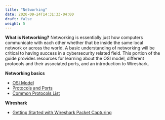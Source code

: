 ```yaml
---
title: "Networking"
date: 2020-09-24T14:31:33-04:00
draft: false
weight: 5
---
```


**What is Networking?**
Networking is essentially just how computers communicate with each other whether that be inside the same local network or across the world. A basic understanding of networking will be critical to having success in a cybersecurity related field. This portion of the guide provides resources for learning about the OSI model, different protocols and their associated ports, and an introduction to Wireshark.

**Networking basics**
+ [OSI Model](https://www.cloudflare.com/learning/ddos/glossary/open-systems-interconnection-model-osi/)
+ [Protocols and Ports](https://docs.microsoft.com/en-us/learn/modules/network-fundamentals/)
+ [Common Protocols List](https://www.interserver.net/tips/kb/common-network-protocols-ports/)

**Wireshark**
+ [Getting Started with Wireshark Packet Capturing](https://www.howtogeek.com/104278/how-to-use-wireshark-to-capture-filter-and-inspect-packets/)

